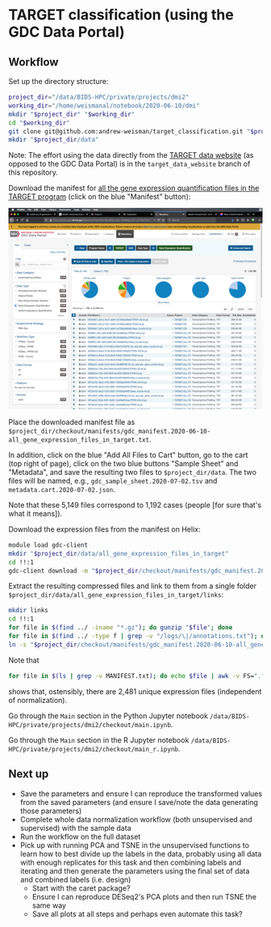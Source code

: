 # TARGET classification (using the GDC Data Portal)

## Workflow

Set up the directory structure:

```bash
project_dir="/data/BIDS-HPC/private/projects/dmi2"
working_dir="/home/weismanal/notebook/2020-06-10/dmi"
mkdir "$project_dir" "$working_dir"
cd "$working_dir"
git clone git@github.com:andrew-weisman/target_classification.git "$project_dir/checkout"
mkdir "$project_dir/data"
```

Note: The effort using the data directly from the [TARGET data website](https://target-data.nci.nih.gov) (as opposed to the GDC Data Portal) is in the `target_data_website` branch of this repository.

Download the manifest for [all the gene expression quantification files in the TARGET program](https://portal.gdc.cancer.gov/repository?facetTab=files&files_size=100&files_sort=%5B%7B%22field%22%3A%22file_name%22%2C%22order%22%3A%22asc%22%7D%5D&filters=%7B%22op%22%3A%22and%22%2C%22content%22%3A%5B%7B%22op%22%3A%22in%22%2C%22content%22%3A%7B%22field%22%3A%22cases.project.program.name%22%2C%22value%22%3A%5B%22TARGET%22%5D%7D%7D%2C%7B%22op%22%3A%22in%22%2C%22content%22%3A%7B%22field%22%3A%22files.data_type%22%2C%22value%22%3A%5B%22Gene%20Expression%20Quantification%22%5D%7D%7D%5D%7D&searchTableTab=files) (click on the blue "Manifest" button):

![all_gene_expression_files_in_target.png](images/all_gene_expression_files_in_target.png)

Place the downloaded manifest file as `$project_dir/checkout/manifests/gdc_manifest.2020-06-10-all_gene_expression_files_in_target.txt`.

In addition, click on the blue "Add All Files to Cart" button, go to the cart (top right of page), click on the two blue buttons "Sample Sheet" and "Metadata", and save the resulting two files to `$project_dir/data`. The two files will be named, e.g., `gdc_sample_sheet.2020-07-02.tsv` and `metadata.cart.2020-07-02.json`.

Note that these 5,149 files correspond to 1,192 cases (people [for sure that's what it means]).

Download the expression files from the manifest on Helix:

```bash
module load gdc-client
mkdir "$project_dir/data/all_gene_expression_files_in_target"
cd !!:1
gdc-client download -m "$project_dir/checkout/manifests/gdc_manifest.2020-06-10-all_gene_expression_files_in_target.txt"
```

Extract the resulting compressed files and link to them from a single folder `$project_dir/data/all_gene_expression_files_in_target/links`:

```bash
mkdir links
cd !!:1
for file in $(find ../ -iname "*.gz"); do gunzip "$file"; done
for file in $(find ../ -type f | grep -v "/logs/\|/annotations.txt"); do ln -s $file; done
ln -s "$project_dir/checkout/manifests/gdc_manifest.2020-06-10-all_gene_expression_files_in_target.txt" MANIFEST.txt
```

Note that

```bash
for file in $(ls | grep -v MANIFEST.txt); do echo $file | awk -v FS="." '{print $1}'; done | sort -u | wc -l
```

shows that, ostensibly, there are 2,481 unique expression files (independent of normalization).

Go through the `Main` section in the Python Jupyter notebook `/data/BIDS-HPC/private/projects/dmi2/checkout/main.ipynb`.

Go through the `Main` section in the R Jupyter notebook `/data/BIDS-HPC/private/projects/dmi2/checkout/main_r.ipynb`.

## Next up

* Save the parameters and ensure I can reproduce the transformed values from the saved parameters (and ensure I save/note the data generating those parameters)
* Complete whole data normalization workflow (both unsupervised and supervised) with the sample data
* Run the workflow on the full dataset
* Pick up with running PCA and TSNE in the unsupervised functions to learn how to best divide up the labels in the data, probably using all data with enough replicates for this task and then combining labels and iterating and then generate the parameters using the final set of data and combined labels (i.e. design)
  * Start with the caret package?
  * Ensure I can reproduce DESeq2's PCA plots and then run TSNE the same way
  * Save all plots at all steps and perhaps even automate this task?
